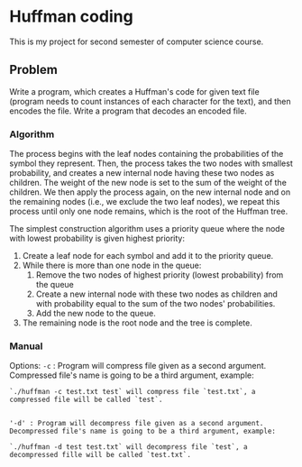 # Huffman coding
This is my project for second semester of computer science course.

## Problem
Write a program, which creates a Huffman's code for given text file (program needs to count instances of each character for the text), and then encodes the file. Write a program that decodes an encoded file.

### Algorithm
The process begins with the leaf nodes containing the probabilities of the symbol they represent. Then, the process takes the two nodes with smallest probability, and creates a new internal node having these two nodes as children. The weight of the new node is set to the sum of the weight of the children. We then apply the process again, on the new internal node and on the remaining nodes (i.e., we exclude the two leaf nodes), we repeat this process until only one node remains, which is the root of the Huffman tree.

The simplest construction algorithm uses a priority queue where the node with lowest probability is given highest priority:

1. Create a leaf node for each symbol and add it to the priority queue.
1. While there is more than one node in the queue:
	1. Remove the two nodes of highest priority (lowest probability) from the queue
	1. Create a new internal node with these two nodes as children and with probability equal to the sum of the two nodes' probabilities.
	1. Add the new node to the queue.
1. The remaining node is the root node and the tree is complete.

### Manual
Options:
	`-c` : Program will compress file given as a second argument. Compressed file's name is going to be a third argument, example:

	`./huffman -c test.txt test` will compress file `test.txt`, a compressed file will be called `test`.


	'-d' : Program will decompress file given as a second argument. Decompressed file's name is going to be a third argument, example:

	`./huffman -d test test.txt` will decompress file `test`, a decompressed fille will be called `test.txt`.
